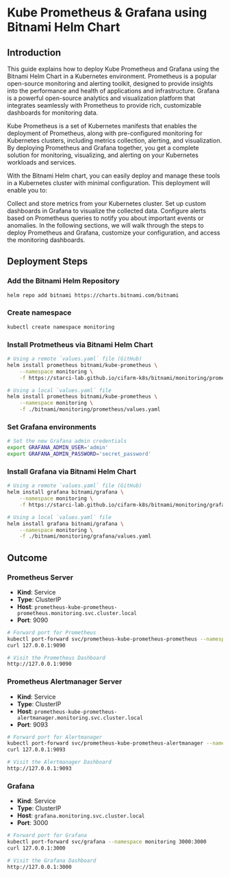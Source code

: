 # Kube Prometheus & Grafana using Bitnami Helm Chart
## Introduction
This guide explains how to deploy Kube Prometheus and Grafana using the Bitnami Helm Chart in a Kubernetes environment. Prometheus is a popular open-source monitoring and alerting toolkit, designed to provide insights into the performance and health of applications and infrastructure. Grafana is a powerful open-source analytics and visualization platform that integrates seamlessly with Prometheus to provide rich, customizable dashboards for monitoring data.

Kube Prometheus is a set of Kubernetes manifests that enables the deployment of Prometheus, along with pre-configured monitoring for Kubernetes clusters, including metrics collection, alerting, and visualization. By deploying Prometheus and Grafana together, you get a complete solution for monitoring, visualizing, and alerting on your Kubernetes workloads and services.

With the Bitnami Helm chart, you can easily deploy and manage these tools in a Kubernetes cluster with minimal configuration. This deployment will enable you to:

Collect and store metrics from your Kubernetes cluster.
Set up custom dashboards in Grafana to visualize the collected data.
Configure alerts based on Prometheus queries to notify you about important events or anomalies.
In the following sections, we will walk through the steps to deploy Prometheus and Grafana, customize your configuration, and access the monitoring dashboards.
## Deployment Steps
### Add the Bitnami Helm Repository
```bash
helm repo add bitnami https://charts.bitnami.com/bitnami
```
### Create namespace
```bash
kubectl create namespace monitoring
```
### Install Protmetheus via Bitnami Helm Chart
```bash
# Using a remote `values.yaml` file (GitHub)
helm install prometheus bitnami/kube-prometheus \
    --namespace monitoring \
    -f https://starci-lab.github.io/cifarm-k8s/bitnami/monitoring/prometheus/values.yaml

# Using a local `values.yaml` file
helm install prometheus bitnami/kube-prometheus \
    --namespace monitoring \
    -f ./bitnami/monitoring/prometheus/values.yaml
```
### Set Grafana environments
```bash
# Set the new Grafana admin credentials
export GRAFANA_ADMIN_USER='admin'
export GRAFANA_ADMIN_PASSWORD='secret_password'
```
### Install Grafana via Bitnami Helm Chart
```bash
# Using a remote `values.yaml` file (GitHub)
helm install grafana bitnami/grafana \
    --namespace monitoring \
    -f https://starci-lab.github.io/cifarm-k8s/bitnami/monitoring/grafana/values.yaml

# Using a local `values.yaml` file
helm install grafana bitnami/grafana \
    --namespace monitoring \
    -f ./bitnami/monitoring/grafana/values.yaml
```
## Outcome
### Prometheus Server
- **Kind**: Service  
- **Type**: ClusterIP  
- **Host**: `prometheus-kube-prometheus-prometheus.monitoring.svc.cluster.local`  
- **Port**: 9090
```bash
# Forward port for Prometheus
kubectl port-forward svc/prometheus-kube-prometheus-prometheus --namespace monitoring 9090:9090
curl 127.0.0.1:9090

# Visit the Prometheus Dashboard
http://127.0.0.1:9090
```

### Prometheus Alertmanager Server
- **Kind**: Service  
- **Type**: ClusterIP  
- **Host**: `prometheus-kube-prometheus-alertmanager.monitoring.svc.cluster.local`  
- **Port**: 9093
```bash
# Forward port for Alertmanager
kubectl port-forward svc/prometheus-kube-prometheus-alertmanager --namespace monitoring 9093:9093
curl 127.0.0.1:9093

# Visit the Alertmanager Dashboard
http://127.0.0.1:9093
```
### Grafana
- **Kind**: Service  
- **Type**: ClusterIP  
- **Host**: `grafana.monitoring.svc.cluster.local`  
- **Port**: 3000
```bash
# Forward port for Grafana
kubectl port-forward svc/grafana --namespace monitoring 3000:3000
curl 127.0.0.1:3000

# Visit the Grafana Dashboard
http://127.0.0.1:3000
```